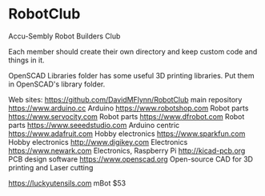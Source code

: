# RobotClub
 Accu-Sembly Robot Builders Club

Each member should create their own directory and keep custom code and things in it.

OpenSCAD Libraries folder has some useful 3D printing libraries.  Put them in OpenSCAD's library folder.

Web sites:
https://github.com/DavidMFlynn/RobotClub   main repository
https://www.arduino.cc                 Arduino 
https://www.robotshop.com              Robot parts
https://www.servocity.com              Robot parts
https://www.dfrobot.com                Robot parts
https://www.seeedstudio.com            Arduino centric
https://www.adafruit.com               Hobby electronics
https://www.sparkfun.com               Hobby electronics
http://www.digikey.com                 Electronics
https://www.newark.com                 Electronics, Raspberry Pi
http://kicad-pcb.org                   PCB design software
https://www.openscad.org               Open-source CAD for 3D printing and Laser cutting

https://luckyutensils.com              mBot $53